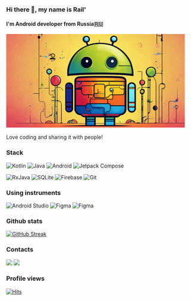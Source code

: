 ### Hi there 👋, my name is Rail'
#### I'm Android developer from Russia🇷🇺

<img src="https://raw.githubusercontent.com/merail/merail/main/cover_1.jpg" width="480">

Love coding and sharing it with people!

### Stack
![Kotlin](https://img.shields.io/badge/Kotlin-a503fc?logo=kotlin&logoColor=white&style=for-the-badge)
![Java](https://img.shields.io/static/v1?style=for-the-badge&message=Java&color=bd9117&logo=openjdk&logoColor=FFFFFF&label=)
![Android](https://img.shields.io/badge/Android-50f270?logo=android&logoColor=black&style=for-the-badge)
![Jetpack Compose](https://img.shields.io/static/v1?style=for-the-badge&message=Jetpack+Compose&color=4285F4&logo=Jetpack+Compose&logoColor=FFFFFF&label=)

![RxJava](https://img.shields.io/static/v1?style=for-the-badge&message=RxJava&color=B7178C&logo=ReactiveX&logoColor=FFFFFF&label=)
![SQLite](https://img.shields.io/static/v1?style=for-the-badge&message=SQLite&color=003B57&logo=SQLite&logoColor=FFFFFF&label=)
![Firebase](https://img.shields.io/static/v1?style=for-the-badge&message=Firebase&color=302000&logo=Firebase&logoColor=e09200&label=)
![Git](https://img.shields.io/static/v1?style=for-the-badge&message=Git&color=F05032&logo=Git&logoColor=FFFFFF&label=)

### Using instruments
![Android Studio](https://img.shields.io/static/v1?style=for-the-badge&message=Android+Studio&color=0e2e1d&logo=Android+Studio&logoColor=3DDC84&label=)
![Figma](https://img.shields.io/badge/Figma-4f190c?logo=figma&logoColor=F24E1E&style=for-the-badge)
![Figma](https://img.shields.io/badge/Postman-EF5B25?logo=postman&logoColor=FFFFFF&style=for-the-badge)

### Github stats
[![GitHub Streak](https://github-readme-streak-stats.herokuapp.com/?user=merail)](https://git.io/streak-stats)

### Contacts
<a href="https://t.me/merail"><img src="https://img.shields.io/static/v1?style=for-the-badge&message=Telegram&color=26A5E4&logo=Telegram&logoColor=FFFFFF&label="/></a> 
<a href="https://www.instagram.com/rail_mescherov"><img src="https://img.shields.io/static/v1?style=for-the-badge&message=Instagram&color=E1306C&logo=Instagram&logoColor=FFFFFF&label="/></a> 

### Profile views
[![Hits](https://hits.sh/github.com/merail/merail.svg?style=for-the-badge&label=Views&color=54856b)](https://hits.sh/github.com/merail/merail/)


